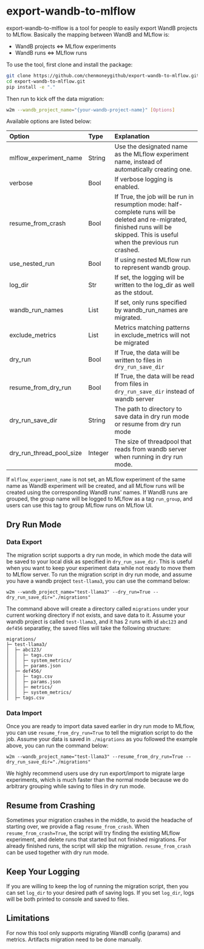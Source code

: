 # export-wandb-to-mlflow

export-wandb-to-mlflow is a tool for people to easily export WandB projects to MLflow.
Basically the mapping between WandB and MLflow is:

- WandB projects <=> MLflow experiments
- WandB runs <=> MLflow runs

To use the tool, first clone and install the package:

```bash
git clone https://github.com/chenmoneygithub/export-wandb-to-mlflow.git
cd export-wandb-to-mlflow.git
pip install -e "."
```

Then run to kick off the data migration:

```bash
w2m --wandb_project_name="{your-wandb-project-name}" [Options]
```

Available options are listed below:

| Option                   | Type    | Explanation                                                                                                                                                                       |
| :----------------------- | :------ | :-------------------------------------------------------------------------------------------------------------------------------------------------------------------------------- |
| mlflow_experiment_name   | String  | Use the designated name as the MLflow experiment name, instead of automatically creating one.                                                                                     |
| verbose                  | Bool    | If verbose logging is enabled.                                                                                                                                                    |
| resume_from_crash        | Bool    | If True, the job will be run in resumption mode: half-complete runs will be deleted and re-migrated, finished runs will be skipped. This is useful when the previous run crashed. |
| use_nested_run           | Bool    | If using nested MLflow run to represent wandb group.                                                                                                                              |
| log_dir                  | Str     | If set, the logging will be written to the log_dir as well as the stdout.                                                                                                         |
| wandb_run_names          | List    | If set, only runs specified by wandb_run_names are migrated.                                                                                                                      |
| exclude_metrics          | List    | Metrics matching patterns in exclude_metrics will not be migrated                                                                                                                 |
| dry_run                  | Bool    | If True, the data will be written to files in `dry_run_save_dir`                                                                                                                  |
| resume_from_dry_run      | Bool    | If True, the data will be read from files in `dry_run_save_dir` instead of wandb server                                                                                           |
| dry_run_save_dir         | String  | The path to directory to save data in dry run mode or resume from dry run mode                                                                                                    |
| dry_run_thread_pool_size | Integer | The size of threadpool that reads from wandb server when running in dry run mode.                                                                                                 |

If `mlflow_experiment_name` is not set, an MLflow experiment of the same name as WandB experiment will be created, and all MLflow
runs will be created using the corresponding WandB runs' names. If WandB runs are grouped, the group name will be logged to MLflow
as a tag `run_group`, and users can use this tag to group MLflow runs on MLflow UI.

## Dry Run Mode

### Data Export

The migration script supports a dry run mode, in which mode the data will be saved to your local disk as specified in
`dry_run_save_dir`. This is useful when you want to keep your experiment data while not ready to move them to MLflow
server. To run the migration script in dry run mode, and assume you have a wandb project `test-llama3`, you can use the command below:

```shell
w2m --wandb_project_name="test-llama3" --dry_run=True --dry_run_save_dir="./migrations"
```

The command above will create a directory called `migrations` under your current working directory if not exists, and save
data to it. Assume your wandb project is called `test-llama3`, and it has 2 runs with id `abc123` and `def456` separatley, the
saved files will take the following structure:

```
migrations/
├─ test-llama3/
│  ├─ abc123/
│  │  ├─ tags.csv
│  │  ├─ system_metrics/
│  │  ├─ params.json
│  ├─ def456/
│  │  ├─ tags.csv
│  │  ├─ params.json
│  │  ├─ metrics/
│  │  ├─ system_metrics/
│  ├─ tags.csv
```

### Data Import

Once you are ready to import data saved earlier in dry run mode to MLflow, you can use `resume_from_dry_run=True` to tell
the migration script to do the job. Assume your data is saved in `./migrations` as you followed the example above, you can
run the command below:

```shell
w2m --wandb_project_name="test-llama3" --resume_from_dry_run=True --dry_run_save_dir="./migrations"
```

We highly recommend users use dry run export/import to migrate large experiments, which is much faster than the normal mode because
we do arbitrary grouping while saving to files in dry run mode.

## Resume from Crashing

Sometimes your migration crashes in the middle, to avoid the headache of starting over, we provide a flag `resume_from_crash`. When
`resume_from_crash=True`, the script will try finding the existing MLflow experiment, and delete runs that started but not finished migrations.
For already finished runs, the script will skip the migration. `resume_from_crash` can be used together with dry run mode.

## Keep Your Logging

If you are willing to keep the log of running the migration script, then you can set `log_dir` to your desired path of saving
logs. If you set `log_dir`, logs will be both printed to console and saved to files.

## Limitations

For now this tool only supports migrating WandB config (params) and metrics. Artifacts migration need to be done manually.
